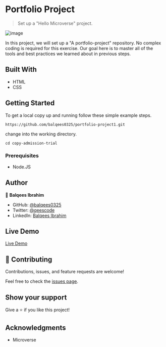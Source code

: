 # Portfolio Project

> Set up a "Hello Microverse" project.

![image](https://user-images.githubusercontent.com/66781780/124796792-9d132a00-df62-11eb-9568-d027fd966862.png)

In this project, we will set up a "A portfolio-project" repository. No complex coding is required for this exercise. Our goal here is to master all of the tools and best practices we learned about in previous steps.

## Built With

- HTML
- CSS

## Getting Started

To get a local copy up and running follow these simple example steps.

`https://github.com/balqees0325/portfolio-project1.git`

change into the working directory.

`cd copy-admission-trial`

### Prerequisites

- Node.JS

## Author

👤 **Balqees Ibrahim**

- GitHub: [@balqees0325](https://github.com/balqees0325)
- Twitter: [@qeescode](https://twitter.com/qeescode)
- LinkedIn: [Balqees Ibrahim](https://www.linkedin.com/in/balqees-ibrahim-911a81204/)

## Live Demo

[Live Demo](https://github.com/balqees0325)

## 🤝 Contributing

Contributions, issues, and feature requests are welcome!

Feel free to check the [issues page](../../issues/).

## Show your support

Give a ⭐️ if you like this project!

## Acknowledgments

- Microverse

